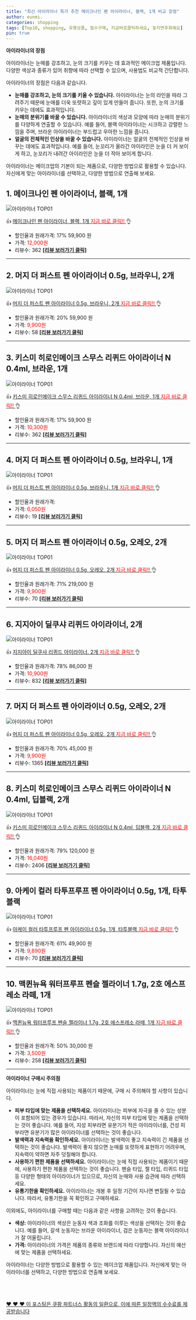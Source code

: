 ```yaml
---
title: "최신 아이라이너 특가 추천 메이크나인 펜 아이라이너, 블랙, 1개 비교 장점"
author: eunmi.
categories: shopping
tags: [Top10, shopping, 유행상품, 필수구매, 지금바로클릭하세요, 놓치면후회해요]
pin: true
---
```

**아이라이너의 장점**

아이라이너는 눈매를 강조하고, 눈의 크기를 키우는 데 효과적인 메이크업 제품입니다. 다양한 색상과 종류가 있어 취향에 따라 선택할 수 있으며, 사용법도 비교적 간단합니다.

아이라이너의 장점은 다음과 같습니다.

* **눈매를 강조하고, 눈의 크기를 키울 수 있습니다.** 아이라이너는 눈의 라인을 따라 그려주기 때문에 눈매를 더욱 또렷하고 깊이 있게 만들어 줍니다. 또한, 눈의 크기를 키우는 데에도 효과적입니다.
* **눈매의 분위기를 바꿀 수 있습니다.** 아이라이너의 색상과 모양에 따라 눈매의 분위기를 다양하게 연출할 수 있습니다. 예를 들어, 블랙 아이라이너는 시크하고 강렬한 느낌을 주며, 브라운 아이라이너는 부드럽고 우아한 느낌을 줍니다.
* **얼굴의 전체적인 인상을 바꿀 수 있습니다.** 아이라이너는 얼굴의 전체적인 인상을 바꾸는 데에도 효과적입니다. 예를 들어, 눈꼬리가 올라간 아이라인은 눈을 더 커 보이게 하고, 눈꼬리가 내려간 아이라인은 눈을 더 작아 보이게 합니다.

아이라이너는 메이크업의 기본이 되는 제품으로, 다양한 방법으로 활용할 수 있습니다. 자신에게 맞는 아이라이너를 선택하고, 다양한 방법으로 연출해 보세요.

   

## 1. 메이크나인 펜 아이라이너, 블랙, 1개

![아이라이너 TOP01](https://thumbnail7.coupangcdn.com/thumbnails/remote/230x230ex/image/vendor_inventory/ea43/c68067f18618fa0f06dac26f2a23d2fc9b6d5cd3425e162d452a47096303.jpg)


👍 [메이크나인 펜 아이라이너, 블랙, 1개 <font color=red> 지금 바로 클릭!! </font> ](https://link.coupang.com/re/AFFSDP?lptag=AF3617701&subid=GithubCoopas&pageKey=7395828228&traceid=V0-153&itemId=19131318167&vendorItemId=86250945754) 👌 


- 할인율과 원래가격: 17%  59,900   원
- 가격: <span style='color:red'>12,000원</span>
- 리뷰수: 362  [**[리뷰 보러가기 클릭]**](https://link.coupang.com/re/AFFSDP?lptag=AF3617701&subid=GithubCoopas&pageKey=7395828228&traceid=V0-153&itemId=19131318167&vendorItemId=86250945754)

---


   

## 2. 머지 더 퍼스트 펜 아이라이너 0.5g, 브라우니, 2개

![아이라이너 TOP01](https://thumbnail9.coupangcdn.com/thumbnails/remote/230x230ex/image/retail/images/1319186185797578-a1b7aaf0-85e2-467f-85df-0e451a73b624.jpg)


👍 [머지 더 퍼스트 펜 아이라이너 0.5g, 브라우니, 2개 <font color=red> 지금 바로 클릭!! </font> ](https://link.coupang.com/re/AFFSDP?lptag=AF3617701&subid=GithubCoopas&pageKey=15174958&traceid=V0-153&itemId=19166816681&vendorItemId=4441625139) 👌 


- 할인율과 원래가격: 20%  59,900   원
- 가격: <span style='color:red'>9,900원</span>
- 리뷰수: 58  [**[리뷰 보러가기 클릭]**](https://link.coupang.com/re/AFFSDP?lptag=AF3617701&subid=GithubCoopas&pageKey=15174958&traceid=V0-153&itemId=19166816681&vendorItemId=4441625139)

---


   

## 3. 키스미 히로인메이크 스무스 리퀴드 아이라이너 N 0.4ml, 브라운, 1개

![아이라이너 TOP01](https://thumbnail7.coupangcdn.com/thumbnails/remote/230x230ex/image/retail/images/984827747096982-b71bfa54-58f9-4ea9-8eb1-e61c0fd34d81.jpg)


👍 [키스미 히로인메이크 스무스 리퀴드 아이라이너 N 0.4ml, 브라운, 1개 <font color=red> 지금 바로 클릭!! </font> ](https://link.coupang.com/re/AFFSDP?lptag=AF3617701&subid=GithubCoopas&pageKey=297207&traceid=V0-153&itemId=687952&vendorItemId=3000042417) 👌 


- 할인율과 원래가격: 17%  59,900   원
- 가격: <span style='color:red'>10,300원</span>
- 리뷰수: 362  [**[리뷰 보러가기 클릭]**](https://link.coupang.com/re/AFFSDP?lptag=AF3617701&subid=GithubCoopas&pageKey=297207&traceid=V0-153&itemId=687952&vendorItemId=3000042417)

---


   

## 4. 머지 더 퍼스트 펜 아이라이너 0.5g, 브라우니, 1개

![아이라이너 TOP01](https://thumbnail6.coupangcdn.com/thumbnails/remote/230x230ex/image/retail/images/3600713218487966-571fd4f2-d15c-4a24-8b5c-333ee92b19c9.jpg)


👍 [머지 더 퍼스트 펜 아이라이너 0.5g, 브라우니, 1개 <font color=red> 지금 바로 클릭!! </font> ](https://link.coupang.com/re/AFFSDP?lptag=AF3617701&subid=GithubCoopas&pageKey=15174958&traceid=V0-153&itemId=19466871653&vendorItemId=3097753880) 👌 


- 할인율과 원래가격: 
- 가격: <span style='color:red'>6,050원</span>
- 리뷰수: 19  [**[리뷰 보러가기 클릭]**](https://link.coupang.com/re/AFFSDP?lptag=AF3617701&subid=GithubCoopas&pageKey=15174958&traceid=V0-153&itemId=19466871653&vendorItemId=3097753880)

---


   

## 5. 머지 더 퍼스트 펜 아이라이너 0.5g, 오레오, 2개

![아이라이너 TOP01](https://thumbnail6.coupangcdn.com/thumbnails/remote/230x230ex/image/retail/images/4883352667342984-a6ebb3ea-9c69-4c09-9d37-dde7c535de74.jpg)


👍 [머지 더 퍼스트 펜 아이라이너 0.5g, 오레오, 2개 <font color=red> 지금 바로 클릭!! </font> ](https://link.coupang.com/re/AFFSDP?lptag=AF3617701&subid=GithubCoopas&pageKey=15174958&traceid=V0-153&itemId=549372020&vendorItemId=4441625120) 👌 


- 할인율과 원래가격: 71%  219,000   원
- 가격: <span style='color:red'>9,900원</span>
- 리뷰수: 70  [**[리뷰 보러가기 클릭]**](https://link.coupang.com/re/AFFSDP?lptag=AF3617701&subid=GithubCoopas&pageKey=15174958&traceid=V0-153&itemId=549372020&vendorItemId=4441625120)

---


   

## 6. 지지아이 딜쿠샤 리퀴드 아이라이너, 2개

![아이라이너 TOP01](https://thumbnail8.coupangcdn.com/thumbnails/remote/230x230ex/image/vendor_inventory/images/2017/11/10/17/6/8b8532ac-deb1-4dc2-843a-32037d4e56fa.jpg)


👍 [지지아이 딜쿠샤 리퀴드 아이라이너, 2개 <font color=red> 지금 바로 클릭!! </font> ](https://link.coupang.com/re/AFFSDP?lptag=AF3617701&subid=GithubCoopas&pageKey=14899631&traceid=V0-153&itemId=166919446&vendorItemId=3395405665) 👌 


- 할인율과 원래가격: 78%  86,000   원
- 가격: <span style='color:red'>10,900원</span>
- 리뷰수: 832  [**[리뷰 보러가기 클릭]**](https://link.coupang.com/re/AFFSDP?lptag=AF3617701&subid=GithubCoopas&pageKey=14899631&traceid=V0-153&itemId=166919446&vendorItemId=3395405665)

---


   

## 7. 머지 더 퍼스트 펜 아이라이너 0.5g, 오레오, 2개

![아이라이너 TOP01](https://thumbnail6.coupangcdn.com/thumbnails/remote/230x230ex/image/retail/images/4883352667342984-a6ebb3ea-9c69-4c09-9d37-dde7c535de74.jpg)


👍 [머지 더 퍼스트 펜 아이라이너 0.5g, 오레오, 2개 <font color=red> 지금 바로 클릭!! </font> ](https://link.coupang.com/re/AFFSDP?lptag=AF3617701&subid=GithubCoopas&pageKey=15174958&traceid=V0-153&itemId=549372020&vendorItemId=4441625120) 👌 


- 할인율과 원래가격: 70%  45,000   원
- 가격: <span style='color:red'>9,900원</span>
- 리뷰수: 1365  [**[리뷰 보러가기 클릭]**](https://link.coupang.com/re/AFFSDP?lptag=AF3617701&subid=GithubCoopas&pageKey=15174958&traceid=V0-153&itemId=549372020&vendorItemId=4441625120)

---


   

## 8. 키스미 히로인메이크 스무스 리퀴드 아이라이너 N 0.4ml, 딥블랙, 2개

![아이라이너 TOP01](https://thumbnail7.coupangcdn.com/thumbnails/remote/230x230ex/image/retail/images/2528114362233806-c5d45cf1-c435-415b-a5e8-85704cb6b987.jpg)


👍 [키스미 히로인메이크 스무스 리퀴드 아이라이너 N 0.4ml, 딥블랙, 2개 <font color=red> 지금 바로 클릭!! </font> ](https://link.coupang.com/re/AFFSDP?lptag=AF3617701&subid=GithubCoopas&pageKey=297207&traceid=V0-153&itemId=512457763&vendorItemId=70014099085) 👌 


- 할인율과 원래가격: 79%  120,000   원
- 가격: <span style='color:red'>16,040원</span>
- 리뷰수: 2406  [**[리뷰 보러가기 클릭]**](https://link.coupang.com/re/AFFSDP?lptag=AF3617701&subid=GithubCoopas&pageKey=297207&traceid=V0-153&itemId=512457763&vendorItemId=70014099085)

---


   

## 9. 아케이 컬러 타투프루프 펜 아이라이너 0.5g, 1개, 타투블랙

![아이라이너 TOP01](https://thumbnail6.coupangcdn.com/thumbnails/remote/230x230ex/image/retail/images/2023/05/08/18/0/c545d6bb-f670-4fc4-8cda-a9a8b0fe6e66.jpg)


👍 [아케이 컬러 타투프루프 펜 아이라이너 0.5g, 1개, 타투블랙 <font color=red> 지금 바로 클릭!! </font> ](https://link.coupang.com/re/AFFSDP?lptag=AF3617701&subid=GithubCoopas&pageKey=7038673944&traceid=V0-153&itemId=17398975853&vendorItemId=85907237920) 👌 


- 할인율과 원래가격: 61%  49,900   원
- 가격: <span style='color:red'>9,890원</span>
- 리뷰수: 70  [**[리뷰 보러가기 클릭]**](https://link.coupang.com/re/AFFSDP?lptag=AF3617701&subid=GithubCoopas&pageKey=7038673944&traceid=V0-153&itemId=17398975853&vendorItemId=85907237920)

---


   

## 10. 맥퀸뉴욕 워터프루프 펜슬 젤라이너 1.7g, 2호 에스프레소 라떼, 1개

![아이라이너 TOP01](https://thumbnail7.coupangcdn.com/thumbnails/remote/230x230ex/image/retail/images/2021/08/25/17/9/e3c9edac-1a81-4ca1-bd53-12f9082fadfb.jpg)


👍 [맥퀸뉴욕 워터프루프 펜슬 젤라이너 1.7g, 2호 에스프레소 라떼, 1개 <font color=red> 지금 바로 클릭!! </font> ](https://link.coupang.com/re/AFFSDP?lptag=AF3617701&subid=GithubCoopas&pageKey=6059846307&traceid=V0-153&itemId=11138040941&vendorItemId=78416514177) 👌 


- 할인율과 원래가격: 50%  30,000   원
- 가격: <span style='color:red'>3,500원</span>
- 리뷰수: 258  [**[리뷰 보러가기 클릭]**](https://link.coupang.com/re/AFFSDP?lptag=AF3617701&subid=GithubCoopas&pageKey=6059846307&traceid=V0-153&itemId=11138040941&vendorItemId=78416514177)

---
**아이라이너 구매시 주의점**

아이라이너는 눈에 직접 사용되는 제품이기 때문에, 구매 시 주의해야 할 사항이 있습니다.

* **피부 타입에 맞는 제품을 선택하세요.** 아이라이너는 피부에 자극을 줄 수 있는 성분이 포함되어 있는 경우가 있습니다. 따라서, 자신의 피부 타입에 맞는 제품을 선택하는 것이 좋습니다. 예를 들어, 지성 피부라면 유분기가 적은 아이라이너를, 건성 피부라면 유분기가 많은 아이라이너를 선택하는 것이 좋습니다.
* **발색력과 지속력을 확인하세요.** 아이라이너는 발색력이 좋고 지속력이 긴 제품을 선택하는 것이 좋습니다. 발색력이 좋지 않으면 눈매를 또렷하게 표현하기 어려우며, 지속력이 약하면 자주 덧칠해야 합니다.
* **사용하기 편한 제품을 선택하세요.** 아이라이너는 눈에 직접 사용되는 제품이기 때문에, 사용하기 편한 제품을 선택하는 것이 좋습니다. 펜슬 타입, 젤 타입, 리퀴드 타입 등 다양한 형태의 아이라이너가 있으므로, 자신의 눈매와 사용 습관에 따라 선택하세요.
* **유통기한을 확인하세요.** 아이라이너는 개봉 후 일정 기간이 지나면 변질될 수 있습니다. 따라서, 유통기한을 꼭 확인하고 구매하세요.

이외에도, 아이라이너를 구매할 때는 다음과 같은 사항을 고려하는 것이 좋습니다.

* **색상:** 아이라이너의 색상은 눈동자 색과 조화를 이루는 색상을 선택하는 것이 좋습니다. 예를 들어, 갈색 눈동자는 브라운 아이라이너, 검은 눈동자는 블랙 아이라이너가 잘 어울립니다.
* **가격:** 아이라이너의 가격은 제품의 종류와 브랜드에 따라 다양합니다. 자신의 예산에 맞는 제품을 선택하세요.

아이라이너는 다양한 방법으로 활용할 수 있는 메이크업 제품입니다. 자신에게 맞는 아이라이너를 선택하고, 다양한 방법으로 연출해 보세요.<br><br><br><br><br> [ ❤ ❤ ❤ 이 포스팅은 쿠팡 파트너스 활동의 일환으로, 이에 따른 일정액의 수수료를 제공받습니다](https://link.coupang.com/a/bcEFyh)